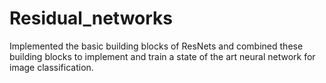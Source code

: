 # Residual_networks

Implemented the basic building blocks of ResNets and combined these building blocks to implement and train a state of the art neural network for image classification.
